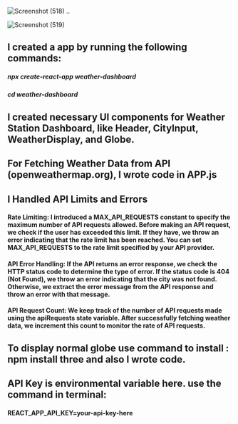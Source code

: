 ![Screenshot (518)](https://github.com/harisrijaa-9/Weather_Dashboard/assets/110247141/e45bdeff-7653-4b5b-8436-839c0cee24c7)
..

![Screenshot (519)](https://github.com/harisrijaa-9/Weather_Dashboard/assets/110247141/d1443940-eb23-49ba-a35e-f4037d28a596)
## I created a app by running the following commands:

##### npx create-react-app weather-dashboard
##### cd weather-dashboard
## I created necessary UI components for Weather Station Dashboard, like Header, CityInput, WeatherDisplay, and Globe.

## For Fetching Weather Data from API (openweathermap.org), I wrote code in APP.js

## I Handled API Limits and Errors

#### Rate Limiting: I introduced a MAX_API_REQUESTS constant to specify the maximum number of API requests allowed. Before making an API request, we check if the user has exceeded this limit. If they have, we throw an error indicating that the rate limit has been reached. You can set MAX_API_REQUESTS to the rate limit specified by your API provider.

#### API Error Handling: If the API returns an error response, we check the HTTP status code to determine the type of error. If the status code is 404 (Not Found), we throw an error indicating that the city was not found. Otherwise, we extract the error message from the API response and throw an error with that message.

#### API Request Count: We keep track of the number of API requests made using the apiRequests state variable. After successfully fetching weather data, we increment this count to monitor the rate of API requests.

## To display normal globe use command to install : npm install three and also I wrote code.
## API Key is environmental variable here. use the command in terminal: 
#### REACT_APP_API_KEY=your-api-key-here

